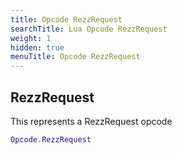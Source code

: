 ```yaml
---
title: Opcode RezzRequest
searchTitle: Lua Opcode RezzRequest
weight: 1
hidden: true
menuTitle: Opcode RezzRequest
---
```

## RezzRequest

This represents a RezzRequest opcode
```lua
Opcode.RezzRequest
```